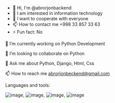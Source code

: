 - 👋 Hi, I'm @abrorjonbackend
- 👀 I am interested in information technology
- 💞️ I want to cooperate with everyone
- 📫 How to contact me +998 33 857 33 63
- ⚡ Fun fact: No




🔭 I’m currently working on Python Development

👯 I’m looking to collaborate on Python

💬 Ask me about Python, Django, Html, Css

📫 How to reach me abrorjonbeckend@gmail.com


Languages and tools:

![image](https://github.com/user-attachments/assets/d3d76cf4-85be-4c1e-b629-20fc6b416603), ![image](https://github.com/user-attachments/assets/3c7de4ad-0a99-496d-8c11-4b07d80023bd), ![image](https://github.com/user-attachments/assets/8371c20f-990b-4b9b-98ed-93073e7803d5), ![image](https://github.com/user-attachments/assets/2f0a88a0-c030-48b7-923b-e4de1fb13cc3)




